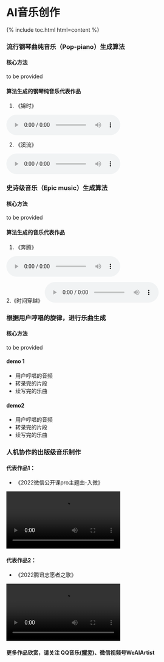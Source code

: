 # AI音乐创作

{% include toc.html html=content %}

### 流行钢琴曲纯音乐（Pop-piano）生成算法

#### 核心方法
to be provided

#### 算法生成的钢琴纯音乐代表作品
1. 《锦时》
<audio controls="">
<source src="/music/resource/audio/lovely_ages.mp3" type="audio/mp3" />
</audio>

2. 《溪流》
<audio controls="">
<source src="/music/resource/audio/stream.mp3" type="audio/mp3" />
</audio>


### 史诗级音乐（Epic music）生成算法

#### 核心方法
  to be provided

#### 算法生成的音乐代表作品
1. 《奔腾》
<audio controls="">
<source src="/music/resource/audio/gallop.mp3" type="audio/mp3" />
</audio>
 
 2.《时间穿越》
<audio controls="">
<source src="/music/resource/audio/time_travel.mp3" type="audio/mp3" />
</audio>

### 根据用户哼唱的旋律，进行乐曲生成

#### 核心方法
  to be provided

#### demo 1

  - 用户哼唱的音频
  - 转录完的片段
  - 续写完的乐曲

#### demo2

  - 用户哼唱的音频
  - 转录完的片段
  - 续写完的乐曲


### 人机协作的出版级音乐制作

#### 代表作品1：

- 《2022微信公开课pro主题曲-入微》
<video width="" height="" controls>
<source src="/music/resource/video/ruwei.mov">
</video>

#### 代表作品2：

- 《2022腾讯志愿者之歌》
<video width="" height="" controls>
<source src="/music/resource/video/volunteer.mov">
</video>

#### 更多作品欣赏，请关注 QQ音乐(<a href="https://y.qq.com/n/ryqq/singer/002dUuzA0FI573/album">耀灵</a>)、微信视频号WeAIArtist
